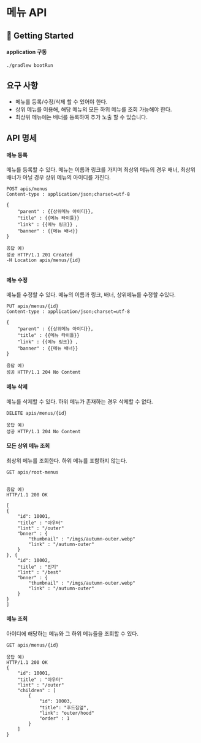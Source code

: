 # 메뉴 API

## 🚀 Getting Started

#### application 구동
```
./gradlew bootRun
```

## 요구 사항
- 메뉴를 등록/수정/삭제 할 수 있어야 한다.
- 상위 메뉴를 이용해, 해당 메뉴의 모든 하위 메뉴를 조회 가능해야 한다.
- 최상위 메뉴에는 배너를 등록하여 추가 노출 할 수 있습니다.

## API 명세

#### 메뉴 등록
메뉴를 등록할 수 있다. 메뉴는 이름과 링크를 가지며 최상위 메뉴의 경우 배너,
최상위 배너가 아닐 경우 상위 메뉴의 아이디를 가진다.
```
POST apis/menus    
Content-type : application/json;charset=utf-8  

{
    "parent" : {{상위메뉴 아이디}},
    "title" : {{메뉴 타이틀}}
    "link" : {{메뉴 링크}} ,
    "banner" : {{메뉴 배너}}  
}

응답 예) 
성공 HTTP/1.1 201 Created
-H Location apis/menus/{id}
     
```
#### 메뉴 수정
메뉴를 수정할 수 있다. 메뉴의 이름과 링크, 배너, 상위메뉴를 수정할 수있다.
```
PUT apis/menus/{id}    
Content-type : application/json;charset=utf-8  

{
    "parent" : {{상위메뉴 아이디}},
    "title" : {{메뉴 타이틀}}
    "link" : {{메뉴 링크}} ,
    "banner" : {{메뉴 배너}}  
}

응답 예) 
성공 HTTP/1.1 204 No Content   
```
#### 메뉴 삭제
메뉴를 삭제할 수 있다. 하위 메뉴가 존재하는 경우 삭제할 수 없다.
```
DELETE apis/menus/{id}    

응답 예) 
성공 HTTP/1.1 204 No Content
```

#### 모든 상위 메뉴 조회
최상위 메뉴를 조회한다. 하위 메뉴를 포함하지 않는다.
```
GET apis/root-menus


응답 예)
HTTP/1.1 200 OK

[
{
    "id": 10001,
    "title" : "아우터"
    "lint" : "/outer"
    "bnner" : {
        "thumbnail" : "/imgs/autumn-outer.webp"
        "link" : "/autumn-outer"
    }
}, {
    "id": 10002,
    "title" : "인기"
    "lint" : "/best"
    "bnner" : {
        "thumbnail" : "/imgs/autumn-outer.webp"
        "link" : "/autumn-outer"
    }
}
]
```

#### 메뉴 조회
아이디에 해당하는 메뉴와 그 하위 메뉴들을 조회할 수 있다.
```
GET apis/menus/{id}

응답 예)
HTTP/1.1 200 OK
{
    "id": 10001,
    "title" : "아우터"
    "lint" : "/outer"
    "children" : [
        {
            "id": 10003,
            "title": "후드집엎",
            "link": "outer/hood"
            "order" : 1 
        }
    ]
}

```
